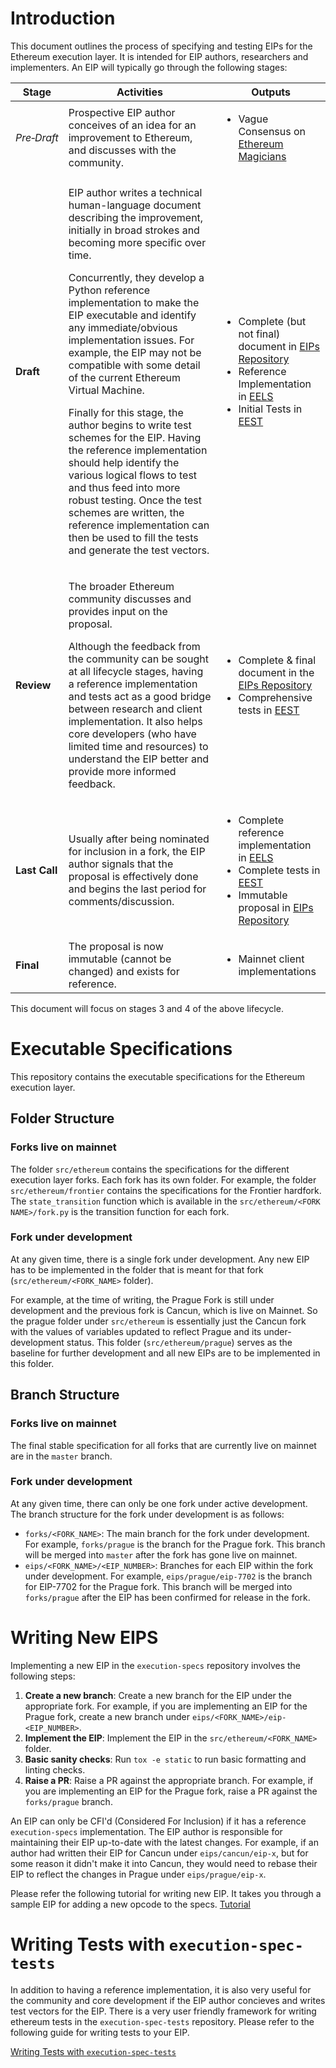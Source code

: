 # Introduction

This document outlines the process of specifying and testing EIPs for the Ethereum execution layer. It is intended for EIP authors, researchers and implementers. An EIP will typically go through the following stages:

| Stage              | Activities  | Outputs |
| ------------------ | ----------- | ------- |
| _Pre‑Draft_        | Prospective EIP author conceives of an idea for an improvement to Ethereum, and discusses with the community. | <ul><li>Vague Consensus on [Ethereum Magicians][0]</li></ul> |
| **Draft**          | <p>EIP author writes a technical human-language document describing the improvement, initially in broad strokes and becoming more specific over time.</p><p>Concurrently, they develop a Python reference implementation to make the EIP executable and identify any immediate/obvious implementation issues. For example, the EIP may not be compatible with some detail of the current Ethereum Virtual Machine.</p><p>Finally for this stage, the author begins to write test schemes for the EIP. Having the reference implementation should help identify the various logical flows to test and thus feed into more robust testing. Once the test schemes are written, the reference implementation can then be used to fill the tests and generate the test vectors.</p> | <ul><li>Complete (but not final) document in [EIPs Repository][1]</li><li>Reference Implementation in [EELS][2]</li><li>Initial Tests in [EEST][3]</li></ul> |
| **Review**         | <p>The broader Ethereum community discusses and provides input on the proposal.</p><p>Although the feedback from the community can be sought at all lifecycle stages, having a reference implementation and tests act as a good bridge between research and client implementation. It also helps core developers (who have limited time and resources) to understand the EIP better and provide more informed feedback.</p> | <ul><li>Complete &amp; final document in the [EIPs Repository][1]</li><li>Comprehensive tests in [EEST][3]</li></ul>
| **Last&nbsp;Call** | Usually after being nominated for inclusion in a fork, the EIP author signals that the proposal is effectively done and begins the last period for comments/discussion. | <ul><li>Complete reference implementation in [EELS][2]</li><li>Complete tests in [EEST][3]</li><li>Immutable proposal in [EIPs Repository][1]</li></ul> |
| **Final**          | The proposal is now immutable (cannot be changed) and exists for reference. | <ul><li>Mainnet client implementations</li></ul> |

[0]: https://ethereum-magicians.org/
[1]: https://github.com/ethereum/EIPs/
[2]: https://github.com/ethereum/execution-specs
[3]: https://github.com/ethereum/execution-spec-tests

This document will focus on stages 3 and 4 of the above lifecycle.


# Executable Specifications

This repository contains the executable specifications for the Ethereum execution layer.

## Folder Structure

### Forks live on mainnet

The folder `src/ethereum` contains the specifications for the different execution layer forks. Each fork has its own folder. For example, the folder `src/ethereum/frontier` contains the specifications for the Frontier hardfork. The `state_transition` function which is available in the `src/ethereum/<FORK NAME>/fork.py` is the transition function for each fork.

### Fork under development

At any given time, there is a single fork under development. Any new EIP has to be implemented in the folder that is meant for that fork (`src/ethereum/<FORK_NAME>` folder). 

For example, at the time of writing, the Prague Fork is still under development and the previous fork is Cancun, which is live on Mainnet. So the prague folder under `src/ethereum` is essentially just the Cancun fork with the values of variables updated to reflect Prague and its under-development status. This folder (`src/ethereum/prague`) serves as the baseline for further development and all new EIPs are to be implemented in this folder.

## Branch Structure

### Forks live on mainnet

The final stable specification for all forks that are currently live on mainnet are in the `master` branch.

### Fork under development

At any given time, there can only be one fork under active development. The branch structure for the fork under development is as follows:

- `forks/<FORK_NAME>`: The main branch for the fork under development. For example, `forks/prague` is the branch for the Prague fork. This branch will  be merged into `master` after the fork has gone live on mainnet. 
- `eips/<FORK_NAME>/<EIP_NUMBER>`: Branches for each EIP within the fork under development. For example, `eips/prague/eip-7702` is the branch for EIP-7702 for the Prague fork. This branch will be merged into `forks/prague` after the EIP has been confirmed for release in the fork.

# Writing New EIPS

Implementing a new EIP in the `execution-specs` repository involves the following steps:

1. **Create a new branch**: Create a new branch for the EIP under the appropriate fork. For example, if you are implementing an EIP for the Prague fork, create a new branch under `eips/<FORK_NAME>/eip-<EIP_NUMBER>`.
2. **Implement the EIP**: Implement the EIP in the `src/ethereum/<FORK_NAME>` folder.
3. **Basic sanity checks**: Run `tox -e static` to run basic formatting and linting checks.
4. **Raise a PR**: Raise a PR against the appropriate branch. For example, if you are implementing an EIP for the Prague fork, raise a PR against the `forks/prague` branch.

An EIP can only be CFI'd (Considered For Inclusion) if it has a reference `execution-specs` implementation. The EIP author is responsible for maintaining their EIP up-to-date with the latest changes. For example, if an author had written their EIP for Cancun under `eips/cancun/eip-x`, but for some reason it didn't make it into Cancun, they would need to rebase their EIP to reflect the changes in Prague under `eips/prague/eip-x`.

Please refer the following tutorial for writing new EIP. It takes you through a sample EIP for adding a new opcode to the specs.
[Tutorial](https://www.youtube.com/watch?v=QIcw_DGSy3s&t)

# Writing Tests with `execution-spec-tests`

In addition to having a reference implementation, it is also very useful for the community and core development if the EIP author concieves and writes test vectors for the EIP. There is a very user friendly framework for writing ethereum tests in the `execution-spec-tests` repository. Please refer to the following guide for writing tests to your EIP.

[Writing Tests with `execution-spec-tests`](https://eest.ethereum.org/v2.0.0/getting_started/quick_start/)
